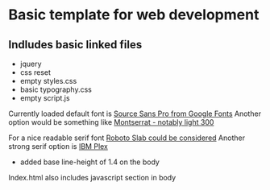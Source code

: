 # Basic template for web development

## Indludes basic linked files
* jquery
* css reset
* empty styles.css
* basic typography.css
* empty script.js


Currently loaded default font is [Source Sans Pro from Google Fonts](https://fonts.google.com/specimen/Source+Sans+Pro) Another option would be something like [Montserrat - notably light 300](https://fonts.google.com/specimen/Montserrat)

For a nice readable serif font [Roboto Slab could be considered](https://fonts.google.com/specimen/Roboto+Slab) Another strong serif option is [IBM Plex](https://fonts.google.com/specimen/IBM+Plex+Serif)  

- added base line-height of 1.4 on the body

Index.html also includes javascript section in body